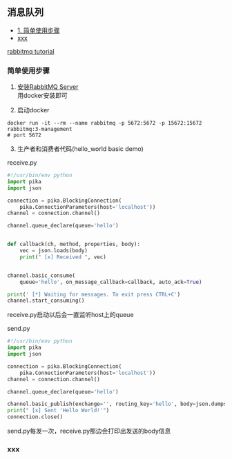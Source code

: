 ## 消息队列

 - [1. 简单使用步骤](#简单使用步骤)
 - [xxx](#xxx)


[rabbitmq tutorial](https://www.rabbitmq.com/tutorials/tutorial-one-python.html)<br>

### 简单使用步骤

1. [安装RabbitMQ Server](https://www.rabbitmq.com/download.html)<br>
用docker安装即可

2. 启动docker<br>
```shell
docker run -it --rm --name rabbitmq -p 5672:5672 -p 15672:15672 rabbitmq:3-management
# port 5672
```

3. 生产者和消费者代码(hello_world basic demo)<br>

receive.py<br>
```python
#!/usr/bin/env python
import pika
import json

connection = pika.BlockingConnection(
    pika.ConnectionParameters(host='localhost'))
channel = connection.channel()

channel.queue_declare(queue='hello')


def callback(ch, method, properties, body):
    vec = json.loads(body)
    print(" [x] Received ", vec)


channel.basic_consume(
    queue='hello', on_message_callback=callback, auto_ack=True)

print(' [*] Waiting for messages. To exit press CTRL+C')
channel.start_consuming()
```
receive.py启动以后会一直监听host上的queue<br>

send.py<br>
```python
#!/usr/bin/env python
import pika
import json

connection = pika.BlockingConnection(
    pika.ConnectionParameters(host='localhost'))
channel = connection.channel()

channel.queue_declare(queue='hello')

channel.basic_publish(exchange='', routing_key='hello', body=json.dumps([1.2,0.99,5.5]))
print(" [x] Sent 'Hello World!'")
connection.close()
```
send.py每发一次，receive.py那边会打印出发送的body信息


### xxx